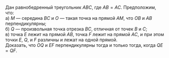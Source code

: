 Дан равнобедренный треугольник $ABC$, где $AB=AC$. Предположим, что:
<br/>а) $M$ — середина $BC$ и  $O$ — такая точка на прямой $AM$, что $OB$ и  $AB$ перпендикулярны;
<br/>б) $Q$ — произвольная точка отрезка $BC$, отличная от точек $B$ и $C$;
<br/>в) точка $E$  лежит на прямой $AB$, точка $F$ лежит на прямой $AC$, и при этом точки $E$, $Q$, и $F$ различны и лежат на одной прямой. 
<br/>Доказать, что $OQ$  и $EF$ перпендикулярны тогда и только тогда, когда $QE=QF$.